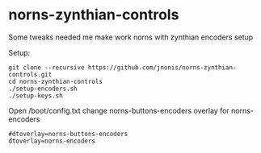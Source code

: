 # norns-zynthian-controls
Some tweaks needed me make work norns with zynthian encoders setup

Setup:

```
git clone --recursive https://github.com/jnonis/norns-zynthian-controls.git
cd norns-zynthian-controls
./setup-encoders.sh
./setup-keys.sh
```

Open /boot/config.txt change norns-buttons-encoders overlay for norns-encoders
```
#dtoverlay=norns-buttons-encoders
dtoverlay=norns-encoders
```
